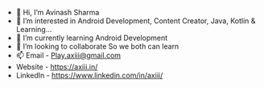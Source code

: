 - 👋 Hi, I’m Avinash Sharma
- 👀 I’m interested in Android Development, Content Creator, Java, Kotlin & Learning...
- 🌱 I’m currently learning Android Development
- 💞️ I’m looking to collaborate So we both can learn
- 📫 Email - Play.axiii@gmail.com
- Website - https://axiii.in/
- LinkedIn - https://www.linkedin.com/in/axiii/
